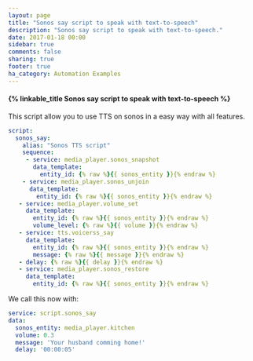 ```yaml
---
layout: page
title: "Sonos say script to speak with text-to-speech"
description: "Sonos say script to speak with text-to-speech."
date: 2017-01-18 00:00
sidebar: true
comments: false
sharing: true
footer: true
ha_category: Automation Examples
---
```


#### {% linkable_title Sonos say script to speak with text-to-speech %}

This script allow you to use TTS on sonos in a easy way with all features.

```yaml
script:
  sonos_say:
    alias: "Sonos TTS script"
    sequence:
     - service: media_player.sonos_snapshot
       data_template:
         entity_id: {% raw %}{{ sonos_entity }}{% endraw %}
    - service: media_player.sonos_unjoin
      data_template:
        entity_id: {% raw %}{{ sonos_entity }}{% endraw %}
   - service: media_player.volume_set
     data_template:
       entity_id: {% raw %}{{ sonos_entity }}{% endraw %}
       volume_level: {% raw %}{{ volume }}{% endraw %}
   - service: tts.voicerss_say
     data_template:
       entity_id: {% raw %}{{ sonos_entity }}{% endraw %}
       message: {% raw %}{{ message }}{% endraw %}
   - delay: {% raw %}{{ delay }}{% endraw %}
   - service: media_player.sonos_restore
     data_template:
       entity_id: {% raw %}{{ sonos_entity }}{% endraw %}
```

We call this now with:
```yaml
service: script.sonos_say
data:
  sonos_entity: media_player.kitchen
  volume: 0.3
  message: 'Your husband comming home!'
  delay: '00:00:05'
```
